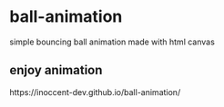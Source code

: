 # ball-animation
simple bouncing ball animation made with html canvas

<h2>enjoy animation</h2>
https://inoccent-dev.github.io/ball-animation/
